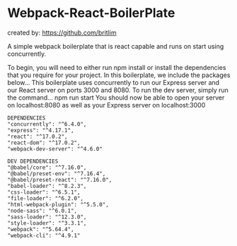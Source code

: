 # Webpack-React-BoilerPlate

created by: https://github.com/britlim

A simple webpack boilerplate that is react capable and runs on start using concurrently.

To begin, you will need to either run npm install or install the dependencies that you require for your project.
In this boilerplate, we include the packages below...
This boilerplate uses concurrently to run our Express server and our React server on ports 3000 and 8080.
To run the dev server, simply run the command... npm run start
You should now be able to open your server on localhost:8080 as well as your Express server on localhost:3000

    DEPENDENCIES
    "concurrently": "^6.4.0",
    "express": "^4.17.1",
    "react": "^17.0.2",
    "react-dom": "^17.0.2",
    "webpack-dev-server": "^4.6.0"

    DEV DEPENDENCIES
    "@babel/core": "^7.16.0",
    "@babel/preset-env": "^7.16.4",
    "@babel/preset-react": "^7.16.0",
    "babel-loader": "^8.2.3",
    "css-loader": "^6.5.1",
    "file-loader": "^6.2.0",
    "html-webpack-plugin": "^5.5.0",
    "node-sass": "^6.0.1",
    "sass-loader": "^12.3.0",
    "style-loader": "^3.3.1",
    "webpack": "^5.64.4",
    "webpack-cli": "^4.9.1"
